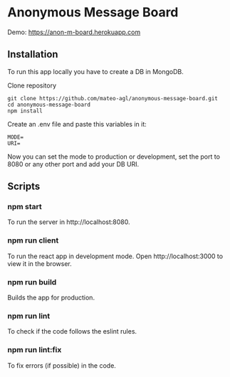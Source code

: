 ﻿# Anonymous Message Board
Demo: https://anon-m-board.herokuapp.com

## Installation

To run this app locally you have to create a DB in MongoDB.

Clone repository
```
git clone https://github.com/mateo-agl/anonymous-message-board.git
cd anonymous-message-board
npm install
```
Create an .env file and paste this variables in it:
```
MODE=
URI=
```
Now you can set the mode to production or development, set the port to 8080 or any other port and add your DB URI.

## Scripts

### npm start
To run the server in http://localhost:8080.

### npm run client
To run the react app in development mode.
Open http://localhost:3000 to view it in the browser.

### npm run build
Builds the app for production.

### npm run lint
To check if the code follows the eslint rules.

### npm run lint:fix
To fix errors (if possible) in the code.
